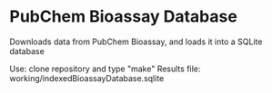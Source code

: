 PubChem Bioassay Database
======================

Downloads data from PubChem Bioassay, and loads it into a SQLite database

Use: clone repository and type "make" 
Results file: working/indexedBioassayDatabase.sqlite
